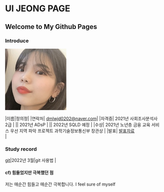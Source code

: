 # UI JEONG PAGE
## Welcome to My Github Pages

### Introduce
<img src="image1.jpg" /> <br>

|이름|정의정|
|연락처| dmlwjd0202@naver.com|
|자격증| 2021년 사회조사분석사2급 |
|| 2021년 ADsP |
|| 2022년 SQLD 예정 |
|수상| 2021년 노년층 금융 교육 서비스 우선 지역 파악 프로젝트 과학기술정보통신부 장관상  |
|발표| [발표자료](/자기소개.pdf) <br>|


### Study record
[git](https://uijeongg.github.io/subject_git/)|2022년 3월|git 사용법 |


#### cf) 힘들었지만 극복했던 점
저는 매순간 힘들고 매순간 극복합니다. I feel sure of myself


